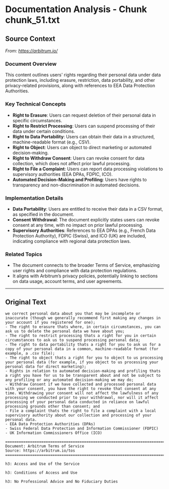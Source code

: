 # Documentation Analysis - Chunk chunk_51.txt

## Source Context
*From: https://arbitrum.io/*

### Document Overview  
This content outlines users' rights regarding their personal data under data protection laws, including erasure, restriction, data portability, and other privacy-related provisions, along with references to EEA Data Protection Authorities.  

### Key Technical Concepts  
- **Right to Erasure**: Users can request deletion of their personal data in specific circumstances.  
- **Right to Restrict Processing**: Users can suspend processing of their data under certain conditions.  
- **Right to Data Portability**: Users can obtain their data in a structured, machine-readable format (e.g., CSV).  
- **Right to Object**: Users can object to direct marketing or automated decision-making.  
- **Right to Withdraw Consent**: Users can revoke consent for data collection, which does not affect prior lawful processing.  
- **Right to File a Complaint**: Users can report data processing violations to supervisory authorities (EEA DPAs, FDPIC, ICO).  
- **Automated Decision-Making and Profiling**: Users have rights to transparency and non-discrimination in automated decisions.  

### Implementation Details  
- **Data Portability**: Users are entitled to receive their data in a CSV format, as specified in the document.  
- **Consent Withdrawal**: The document explicitly states users can revoke consent at any time, with no impact on prior lawful processing.  
- **Supervisory Authorities**: References to EEA DPAs (e.g., French Data Protection Authority), FDPIC (Swiss), and ICO (UK) are included, indicating compliance with regional data protection laws.  

### Related Topics  
- The document connects to the broader Terms of Service, emphasizing user rights and compliance with data protection regulations.  
- It aligns with Arbitrum’s privacy policies, potentially linking to sections on data usage, account terms, and user agreements.

---

## Original Text
```
we correct personal data about you that may be incomplete or inaccurate (though we generally recommend first making any changes in your account if you registered for one);
- The right to erasure thats where, in certain circumstances, you can ask us to delete the personal data we have about you;
- The right to restrict processing thats a right for you in certain circumstances to ask us to suspend processing personal data;
- The right to data portability thats a right for you to ask us for a copy of your personal data in a common, machine-readable format (for example, a .csv file);
- The right to object thats a right for you to object to us processing your personal data (for example, if you object to us processing your personal data for direct marketing);
- Rights in relation to automated decision-making and profiling thats a right you have for us to be transparent about and not be subject to any profiling or any automated decision-making we may do;
- Withdraw Consent if we have collected and processed personal data with your consent, you have the right to revoke that consent at any time. Withdrawing your consent will not affect the lawfulness of any processing we conducted prior to your withdrawal, nor will it affect processing of your personal data conducted in reliance on lawful processing grounds other than consent; and
- File a complaint thats the right to file a complaint with a local supervisory authority about our collection and processing of your personal data.
- EEA Data Protection Authorities (DPAs)
- Swiss Federal Data Protection and Information Commissioner (FDPIC)
- UK Information Commissioners Office (ICO)

================================================================================
Document: Arbitrum Terms of Service
Source: https://arbitrum.io/tos
================================================================================

h3: Access and Use of the Service

h3: Conditions of Access and Use

h3: No Professional Advice and No Fiduciary Duties

```